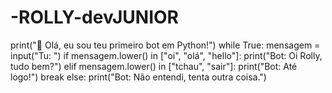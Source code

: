 # -ROLLY-devJUNIOR

print("🤖 Olá, eu sou teu primeiro bot em Python!")
while True:
    mensagem = input("Tu: ")
    if mensagem.lower() in ["oi", "olá", "hello"]:
        print("Bot: Oi Rolly, tudo bem?")
    elif mensagem.lower() in ["tchau", "sair"]:
        print("Bot: Até logo!")
        break
    else:
        print("Bot: Não entendi, tenta outra coisa.")
